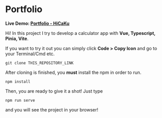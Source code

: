 # Portfolio

**Live Demo:  [Portfolio - HiCaKu](https://hicaku.com/)**

Hi! In this project I try to develop a calculator app with **Vue, Typescript, Pinia, Vite**.

If you want to try it out you can simply click **Code > Copy Icon** and go to your Terminal/Cmd etc.

    git clone THIS_REPOSITORY_LINK

After cloning is finished, you **must** install the npm in order to run.

    npm install

Then, you are ready to give it a shot! Just type

    npm run serve

and you will see the project in your browser!
